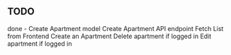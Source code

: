 ## TODO
done - Create Apartment model
Create Apartment API endpoint
Fetch List from Frontend
Create an Apartment
Delete apartment if logged in 
Edit apartment if logged in